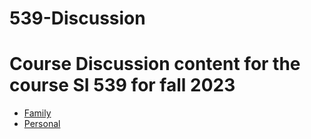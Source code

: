 # 539-Discussion
<h1>
  Course Discussion content for the course SI 539 for fall 2023
</h1>
<ul>
  <li>
    <a href="">Family</a>
  </li>
  <li>
    <a href="https://haashim-mirza.github.io/539-Discussion/)https://haashim-mirza.github.io/539-Discussion/personal.html">Personal</a>
  </li>
  
</ul>
